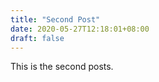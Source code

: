 ```yaml
---
title: "Second Post"
date: 2020-05-27T12:18:01+08:00
draft: false
---
```


This is the second posts.
